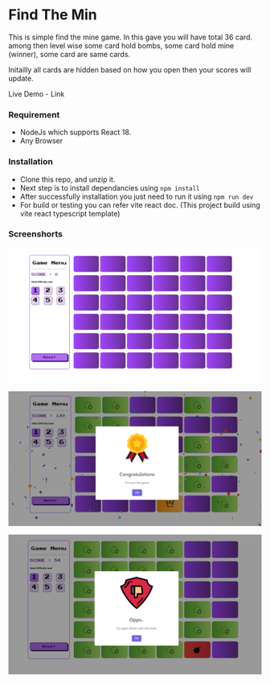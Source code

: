 # Find The Min

This is simple find the mine game. In this gave you will have total 36 card. among then level wise some card hold bombs, some card hold mine (winner), some card are same cards.

Initailly all cards are hidden based on how you open then your scores will update.

Live Demo - Link

### Requirement

- NodeJs which supports React 18.
- Any Browser

### Installation

- Clone this repo, and unzip it.
- Next step is to install dependancies using `npm install`
- After successfully installation you just need to run it using `npm run dev`
- For build or testing you can refer vite react doc. (This project build using vite react typescript template)

### Screenshorts

![Alt text](screenshots/1.png?raw=true "Initial Screenshort")

![Alt text](screenshots/2.png?raw=true "Winner Screenshort")

![Alt text](screenshots/3.png?raw=true "Aflter Selecting Bomb Screenshort")
